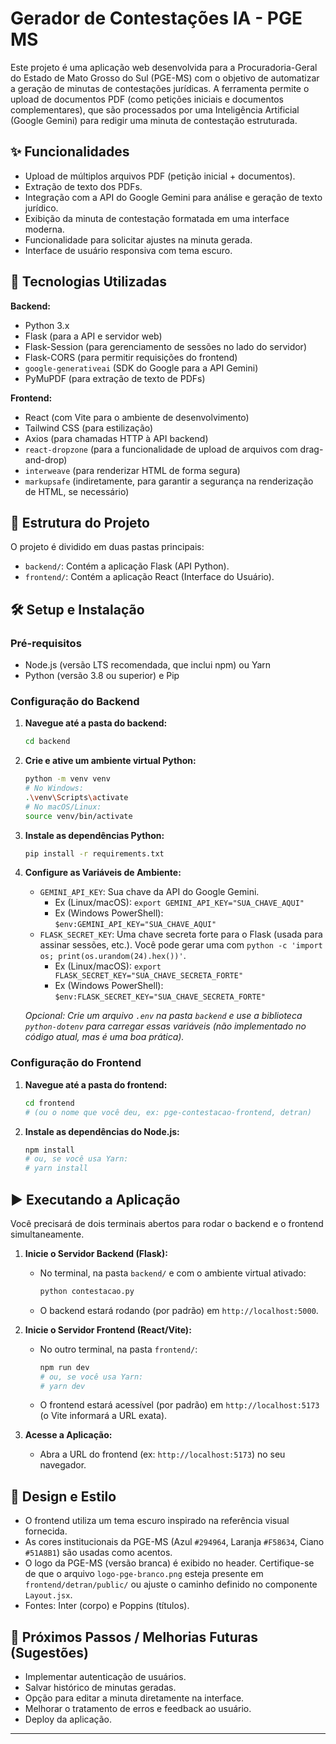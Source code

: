 # Gerador de Contestações IA - PGE MS

Este projeto é uma aplicação web desenvolvida para a Procuradoria-Geral do Estado de Mato Grosso do Sul (PGE-MS) com o objetivo de automatizar a geração de minutas de contestações jurídicas. A ferramenta permite o upload de documentos PDF (como petições iniciais e documentos complementares), que são processados por uma Inteligência Artificial (Google Gemini) para redigir uma minuta de contestação estruturada.

## ✨ Funcionalidades

* Upload de múltiplos arquivos PDF (petição inicial + documentos).
* Extração de texto dos PDFs.
* Integração com a API do Google Gemini para análise e geração de texto jurídico.
* Exibição da minuta de contestação formatada em uma interface moderna.
* Funcionalidade para solicitar ajustes na minuta gerada.
* Interface de usuário responsiva com tema escuro.

## 🚀 Tecnologias Utilizadas

**Backend:**
* Python 3.x
* Flask (para a API e servidor web)
* Flask-Session (para gerenciamento de sessões no lado do servidor)
* Flask-CORS (para permitir requisições do frontend)
* `google-generativeai` (SDK do Google para a API Gemini)
* PyMuPDF (para extração de texto de PDFs)

**Frontend:**
* React (com Vite para o ambiente de desenvolvimento)
* Tailwind CSS (para estilização)
* Axios (para chamadas HTTP à API backend)
* `react-dropzone` (para a funcionalidade de upload de arquivos com drag-and-drop)
* `interweave` (para renderizar HTML de forma segura)
* `markupsafe` (indiretamente, para garantir a segurança na renderização de HTML, se necessário)

## 📁 Estrutura do Projeto

O projeto é dividido em duas pastas principais:

* `backend/`: Contém a aplicação Flask (API Python).
* `frontend/`: Contém a aplicação React (Interface do Usuário).

## 🛠️ Setup e Instalação

### Pré-requisitos
* Node.js (versão LTS recomendada, que inclui npm) ou Yarn
* Python (versão 3.8 ou superior) e Pip

### Configuração do Backend

1.  **Navegue até a pasta do backend:**
    ```bash
    cd backend
    ```
2.  **Crie e ative um ambiente virtual Python:**
    ```bash
    python -m venv venv
    # No Windows:
    .\venv\Scripts\activate
    # No macOS/Linux:
    source venv/bin/activate
    ```
3.  **Instale as dependências Python:**
    ```bash
    pip install -r requirements.txt
    ```
4.  **Configure as Variáveis de Ambiente:**
    * `GEMINI_API_KEY`: Sua chave da API do Google Gemini.
        * Ex (Linux/macOS): `export GEMINI_API_KEY="SUA_CHAVE_AQUI"`
        * Ex (Windows PowerShell): `$env:GEMINI_API_KEY="SUA_CHAVE_AQUI"`
    * `FLASK_SECRET_KEY`: Uma chave secreta forte para o Flask (usada para assinar sessões, etc.). Você pode gerar uma com `python -c 'import os; print(os.urandom(24).hex())'`.
        * Ex (Linux/macOS): `export FLASK_SECRET_KEY="SUA_CHAVE_SECRETA_FORTE"`
        * Ex (Windows PowerShell): `$env:FLASK_SECRET_KEY="SUA_CHAVE_SECRETA_FORTE"`

    *Opcional: Crie um arquivo `.env` na pasta `backend` e use a biblioteca `python-dotenv` para carregar essas variáveis (não implementado no código atual, mas é uma boa prática).*

### Configuração do Frontend

1.  **Navegue até a pasta do frontend:**
    ```bash
    cd frontend 
    # (ou o nome que você deu, ex: pge-contestacao-frontend, detran)
    ```
2.  **Instale as dependências do Node.js:**
    ```bash
    npm install
    # ou, se você usa Yarn:
    # yarn install
    ```

## ▶️ Executando a Aplicação

Você precisará de dois terminais abertos para rodar o backend e o frontend simultaneamente.

1.  **Inicie o Servidor Backend (Flask):**
    * No terminal, na pasta `backend/` e com o ambiente virtual ativado:
        ```bash
        python contestacao.py
        ```
    * O backend estará rodando (por padrão) em `http://localhost:5000`.

2.  **Inicie o Servidor Frontend (React/Vite):**
    * No outro terminal, na pasta `frontend/`:
        ```bash
        npm run dev
        # ou, se você usa Yarn:
        # yarn dev
        ```
    * O frontend estará acessível (por padrão) em `http://localhost:5173` (o Vite informará a URL exata).

3.  **Acesse a Aplicação:**
    * Abra a URL do frontend (ex: `http://localhost:5173`) no seu navegador.

## 🎨 Design e Estilo
* O frontend utiliza um tema escuro inspirado na referência visual fornecida.
* As cores institucionais da PGE-MS (Azul `#294964`, Laranja `#F58634`, Ciano `#51A8B1`) são usadas como acentos.
* O logo da PGE-MS (versão branca) é exibido no header. Certifique-se de que o arquivo
  `logo-pge-branco.png` esteja presente em `frontend/detran/public/` ou ajuste o
  caminho definido no componente `Layout.jsx`.
* Fontes: Inter (corpo) e Poppins (títulos).

## 🔮 Próximos Passos / Melhorias Futuras (Sugestões)
* Implementar autenticação de usuários.
* Salvar histórico de minutas geradas.
* Opção para editar a minuta diretamente na interface.
* Melhorar o tratamento de erros e feedback ao usuário.
* Deploy da aplicação.

---
